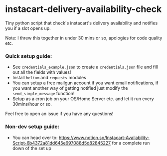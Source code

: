 # instacart-delivery-availability-check
Tiny python script that check's instacart's delivery availability and notifies you if a slot opens up.

Note: I threw this together in under 30 mins or so, apologies for code quality etc.

### Quick setup guide:
- See `credentials_example.json` to create a `credentials.json` file and fill out all the fields with values!
- Install `helium` and `requests` modules
- You can setup a free mailgun account if you want email notifications, if you want another way of getting notified just modify the `send_simple_message` function!
- Setup as a cron job on your OS/Home Server etc. and let it run every 30mins/hour or so.

Feel free to open an issue if you have any questions!

### Non-dev setup guide: 
- You can head over to: https://www.notion.so/Instacart-Availability-Script-6b4372a81dd645e697088d5d82845227 for a complete run down of the set up 
